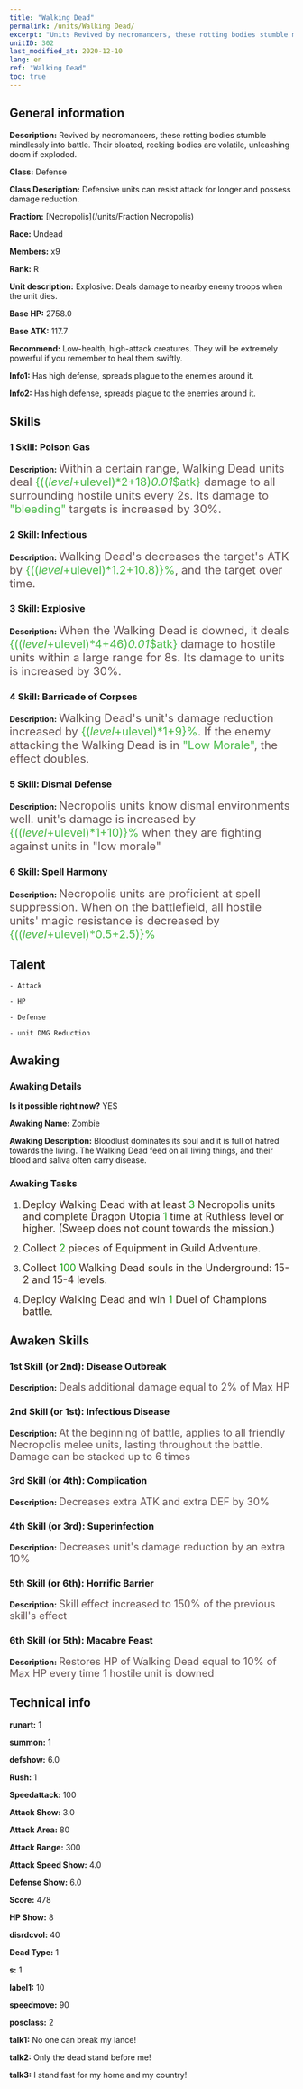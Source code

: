 ```yaml
---
title: "Walking Dead"
permalink: /units/Walking Dead/
excerpt: "Units Revived by necromancers, these rotting bodies stumble mindlessly into battle. Their bloated, reeking bodies are volatile, unleashing doom if exploded."
unitID: 302
last_modified_at: 2020-12-10
lang: en
ref: "Walking Dead"
toc: true
---
```

## General information
 **Description:** Revived by necromancers, these rotting bodies stumble mindlessly into battle. Their bloated, reeking bodies are volatile, unleashing doom if exploded.

 **Class:** Defense

 **Class Description:** Defensive units can resist attack for longer and possess damage reduction.

 **Fraction:** [Necropolis](/units/Fraction Necropolis)

 **Race:** Undead

 **Members:** x9

 **Rank:** R

 **Unit description:** Explosive: Deals damage to nearby enemy troops when the unit dies.

 **Base HP:** 2758.0

 **Base ATK:** 117.7

 **Recommend:** Low-health, high-attack creatures. They will be extremely powerful if you remember to heal them swiftly.

 **Info1:** Has high defense, spreads plague to the enemies around it.

 **Info2:** Has high defense, spreads plague to the enemies around it.

## Skills
### 1 Skill: Poison Gas
 **Description:** <span style="color: #645252;font-size:20px"> Within a certain range, Walking Dead units deal </span><span style="color: black"><span style="color: #48b946;font-size:20px">{(($level+$ulevel)*2+18)*0.01*$atk}</span><span style="color: black"><span style="color: #645252;font-size:20px"> damage to all surrounding hostile units every 2s. Its damage to </span><span style="color: black"><span style="color: #48b946;font-size:20px">\"bleeding\"</span><span style="color: black"><span style="color: #645252;font-size:20px"> targets is increased by 30%.</span><span style="color: black">

### 2 Skill: Infectious
 **Description:** <span style="color: #645252;font-size:20px">Walking Dead's <Poison Gas> decreases the target's ATK by </span><span style="color: black"><span style="color: #48b946;font-size:20px">{(($level+$ulevel)*1.2+10.8)}%</span><span style="color: black"><span style="color: #645252;font-size:20px">, and </span><span style="color: black"><span style="color: #48b946;font-size:20px"><slows></span><span style="color: black"><span style="color: #645252;font-size:20px"> the target over time.</span><span style="color: black">

### 3 Skill: Explosive
 **Description:** <span style="color: #645252;font-size:20px">When the Walking Dead is downed, it deals </span><span style="color: black"><span style="color: #48b946;font-size:20px">{(($level+$ulevel)*4+46)*0.01*$atk}</span><span style="color: black"><span style="color: #645252;font-size:20px"> damage to hostile units within a large range for 8s. Its damage to </span><span style="color: black"><span style="color: #48b946;font-size:20px"><bleeding></span><span style="color: black"><span style="color: #645252;font-size:20px"> units is increased by 30%.</span><span style="color: black">

### 4 Skill: Barricade of Corpses
 **Description:** <span style="color: #645252;font-size:20px">Walking Dead's unit's damage reduction increased by </span><span style="color: black"><span style="color: #48b946;font-size:20px">{($level+$ulevel)*1+9}%</span><span style="color: black"><span style="color: #645252;font-size:20px">. If the enemy attacking the Walking Dead is in </span><span style="color: black"><span style="color: #48b946;font-size:20px">\"Low Morale\"</span><span style="color: black"><span style="color: #645252;font-size:20px">, the effect doubles.</span><span style="color: black">

### 5 Skill: Dismal Defense
 **Description:** <span style="color: #645252;font-size:20px">Necropolis units know dismal environments well. unit's damage is increased by </span><span style="color: black"><span style="color: #48b946;font-size:20px">{(($level+$ulevel)*1+10)}%</span><span style="color: black"><span style="color: #645252;font-size:20px"> when they are fighting against units in \"low morale\"</span><span style="color: black">

### 6 Skill: Spell Harmony
 **Description:** <span style="color: #645252;font-size:20px">Necropolis units are proficient at spell suppression. When on the battlefield, all hostile units' magic resistance is decreased by </span><span style="color: black"><span style="color: #48b946;font-size:20px">{(($level+$ulevel)*0.5+2.5)}%</span><span style="color: black">

## Talent

    - Attack

    - HP

    - Defense

    - unit DMG Reduction

## Awaking
### Awaking Details
 **Is it possible right now?** YES

 **Awaking Name:** Zombie

 **Awaking Description:** Bloodlust dominates its soul and it is full of hatred towards the living. The Walking Dead feed on all living things, and their blood and saliva often carry disease.

### Awaking Tasks
 1. <span style="color: #3c2a1e;font-size:18px">Deploy Walking Dead with at least </span><span style="color: #1ca216;font-size:18px">3</span><span style="color: #3c2a1e;font-size:18px"> Necropolis units and complete Dragon Utopia </span><span style="color: #1ca216;font-size:18px">1</span><span style="color: #3c2a1e;font-size:18px"> time at Ruthless level or higher. (Sweep does not count towards the mission.)</span>

 2. <span style="color: #3c2a1e;font-size:18px">Collect </span><span style="color: #1ca216;font-size:18px">2</span><span style="color: #3c2a1e;font-size:18px"> pieces of Equipment in Guild Adventure.</span>

 3. <span style="color: #3c2a1e;font-size:18px">Collect </span><span style="color: #1ca216;font-size:18px">100</span><span style="color: #3c2a1e;font-size:18px"> Walking Dead souls in the Underground: 15-2 and 15-4 levels.</span>

 4. <span style="color: #3c2a1e;font-size:18px">Deploy Walking Dead and win </span><span style="color: #1ca216;font-size:18px">1</span><span style="color: #3c2a1e;font-size:18px"> Duel of Champions battle.</span>

## Awaken Skills

### 1st Skill (or 2nd): Disease Outbreak
 **Description:** <span style="color: #48b946;font-size:18px"><Poison Gas></span><span style="color: #645252;font-size:18px">Deals additional damage equal to 2% of Max HP</span>

### 2nd Skill (or 1st): Infectious Disease
 **Description:** <span style="color: #48b946;font-size:18px"><Poison Gas></span><span style="color: #645252;font-size:18px">At the beginning of battle, applies <Poison Gas> to all friendly Necropolis melee units, lasting throughout the battle. Damage can be stacked up to 6 times</span>

### 3rd Skill (or 4th): Complication
 **Description:** <span style="color: #48b946;font-size:18px"><Infection></span><span style="color: #645252;font-size:18px">Decreases extra ATK and extra DEF by 30%</span>

### 4th Skill (or 3rd): Superinfection
 **Description:** <span style="color: #48b946;font-size:18px"><Infection></span><span style="color: #645252;font-size:18px">Decreases unit's damage reduction by an extra 10%</span>

### 5th Skill (or 6th): Horrific Barrier
 **Description:** <span style="color: #48b946;font-size:18px"><Barricade of Corpses></span><span style="color: #645252;font-size:18px">Skill effect increased to 150% of the previous skill's effect</span>

### 6th Skill (or 5th): Macabre Feast
 **Description:** <span style="color: #48b946;font-size:18px"><Barricade of Corpses></span><span style="color: #645252;font-size:18px">Restores HP of Walking Dead equal to 10% of Max HP every time 1 hostile unit is downed</span>

## Technical info
 **runart:** 1

 **summon:** 1

 **defshow:** 6.0

 **Rush:** 1

 **Speedattack:** 100

 **Attack Show:** 3.0

 **Attack Area:** 80

 **Attack Range:** 300

 **Attack Speed Show:** 4.0

 **Defense Show:** 6.0

 **Score:** 478

 **HP Show:** 8

 **disrdcvol:** 40

 **Dead Type:** 1

 **s:** 1

 **label1:** 10

 **speedmove:** 90

 **posclass:** 2

 **talk1:** No one can break my lance!

 **talk2:** Only the dead stand before me!

 **talk3:** I stand fast for my home and my country!

